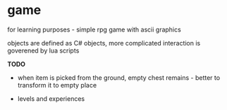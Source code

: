 game
====

for learning purposes - simple rpg game with ascii graphics

objects are defined as C# objects, more complicated interaction is goverened by lua scripts

**TODO**

+ when item is picked from the ground, empty chest remains - better to transform it to empty place

+ levels and experiences
